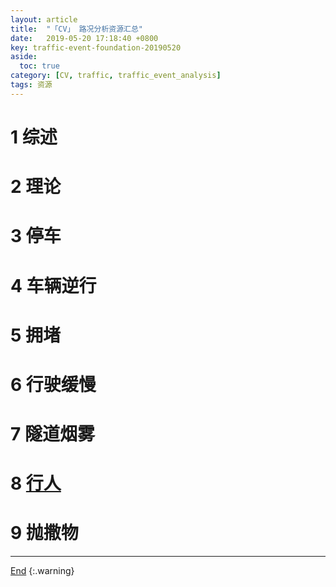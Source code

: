 ```yaml
---
layout: article
title:  "「CV」 路况分析资源汇总"
date:   2019-05-20 17:18:40 +0800
key: traffic-event-foundation-20190520
aside:
  toc: true
category: [CV, traffic, traffic_event_analysis]
tags: 资源
---
```

<span id='head'></span>


<!--more-->

# 1 综述

# 2 理论

# 3 停车

# 4 车辆逆行

# 5 拥堵

# 6 行驶缓慢

# 7 隧道烟雾

# 8 [行人](/cv/human/human_detection/2019/10/11/foundation.html)

# 9 抛撒物


-------------------  
[End](#head)
{:.warning}  
